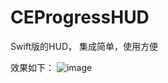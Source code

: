 # CEProgressHUD
Swift版的HUD，
集成简单，使用方便

效果如下：
![image](http://github.com/Zhangyanshen/CEProgressHUD/master/1.gif)
